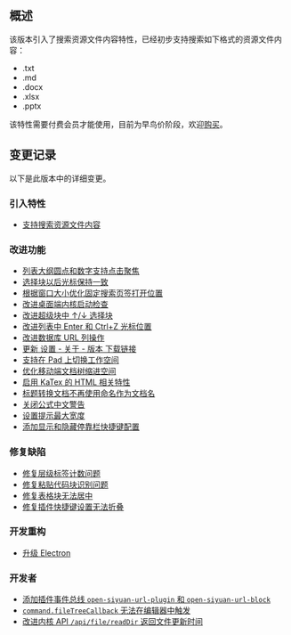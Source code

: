 ## 概述

该版本引入了搜索资源文件内容特性，已经初步支持搜索如下格式的资源文件内容：

* .txt
* .md
* .docx
* .xlsx
* .pptx

该特性需要付费会员才能使用，目前为早鸟价阶段，欢迎[购买](https://b3log.org/siyuan/pricing.html)。

## 变更记录

以下是此版本中的详细变更。

### 引入特性

* [支持搜索资源文件内容](https://github.com/siyuan-note/siyuan/issues/8874)

### 改进功能

* [列表大纲圆点和数字支持点击聚焦](https://github.com/siyuan-note/siyuan/issues/3502)
* [选择块以后光标保持一致](https://github.com/siyuan-note/siyuan/issues/8918)
* [根据窗口大小优化固定搜索页签打开位置](https://github.com/siyuan-note/siyuan/issues/8928)
* [改进桌面端内核启动检查](https://github.com/siyuan-note/siyuan/issues/8929)
* [改进超级块中 ↑/↓ 选择块](https://github.com/siyuan-note/siyuan/issues/8930)
* [改进列表中 Enter 和 Ctrl+Z 光标位置](https://github.com/siyuan-note/siyuan/issues/8935)
* [改进数据库 URL 列操作](https://github.com/siyuan-note/siyuan/pull/8937)
* [更新 设置 - 关于 - 版本 下载链接](https://github.com/siyuan-note/siyuan/issues/8947)
* [支持在 Pad 上切换工作空间](https://github.com/siyuan-note/siyuan/issues/8948)
* [优化移动端文档树缩进空间](https://github.com/siyuan-note/siyuan/issues/8949)
* [启用 KaTex 的 HTML 相关特性](https://github.com/siyuan-note/siyuan/pull/8951)
* [标题转换文档不再使用命名作为文档名](https://github.com/siyuan-note/siyuan/issues/8959)
* [关闭公式中文警告](https://github.com/siyuan-note/siyuan/pull/8963)
* [设置提示最大宽度](https://github.com/siyuan-note/siyuan/issues/8978)
* [添加显示和隐藏停靠栏快捷键配置](https://github.com/siyuan-note/siyuan/issues/8979)

### 修复缺陷

* [修复层级标签计数问题](https://github.com/siyuan-note/siyuan/issues/8915)
* [修复粘贴代码块识别问题](https://github.com/siyuan-note/siyuan/issues/8934)
* [修复表格块无法居中](https://github.com/siyuan-note/siyuan/issues/8938)
* [修复插件快捷键设置无法折叠](https://github.com/siyuan-note/siyuan/pull/8946)

### 开发重构

* [升级 Electron](https://github.com/siyuan-note/siyuan/issues/8952)

### 开发者

* [添加插件事件总线 `open-siyuan-url-plugin` 和 `open-siyuan-url-block`](https://github.com/siyuan-note/siyuan/pull/8927)
* [`command.fileTreeCallback` 无法在编辑器中触发](https://github.com/siyuan-note/siyuan/issues/8931)
* [改进内核 API `/api/file/readDir` 返回文件更新时间](https://github.com/siyuan-note/siyuan/issues/8945)
